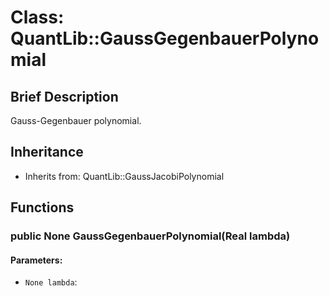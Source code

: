# Class: QuantLib::GaussGegenbauerPolynomial

## Brief Description
Gauss-Gegenbauer polynomial. 

## Inheritance
- Inherits from: QuantLib::GaussJacobiPolynomial

## Functions
### public None GaussGegenbauerPolynomial(Real lambda)

#### Parameters:
- `None lambda`: 

